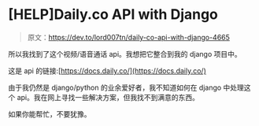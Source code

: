 # [HELP]Daily.co API with Django

> 原文：<https://dev.to/lord007tn/daily-co-api-with-django-4665>

所以我找到了这个视频/语音通话 api。我想把它整合到我的 django 项目中。

这是 api 的链接:[https://docs.daily.co/](https://docs.daily.co/)

由于我仍然是 django/python 的业余爱好者，我不知道如何在 django 中处理这个 api。我在网上寻找一些解决方案，但我找不到满意的东西。

如果你能帮忙，不要犹豫。